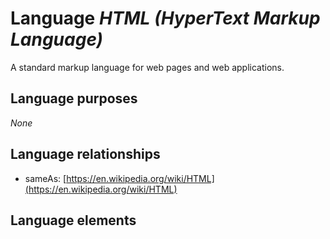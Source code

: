 # Language _HTML (HyperText Markup Language)_
A standard markup language for web pages and web applications.

## Language purposes
_None_

## Language relationships
* sameAs: [https://en.wikipedia.org/wiki/HTML](https://en.wikipedia.org/wiki/HTML)

## Language elements
